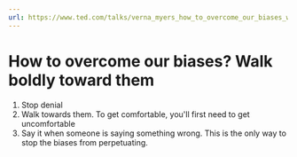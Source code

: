 ```yaml
---
url: https://www.ted.com/talks/verna_myers_how_to_overcome_our_biases_walk_boldly_toward_them
---
```


# How to overcome our biases? Walk boldly toward them

1. Stop denial
2. Walk towards them. To get comfortable, you'll first need to get uncomfortable
3. Say it when someone is saying something wrong. This is the only way to stop the biases from perpetuating.